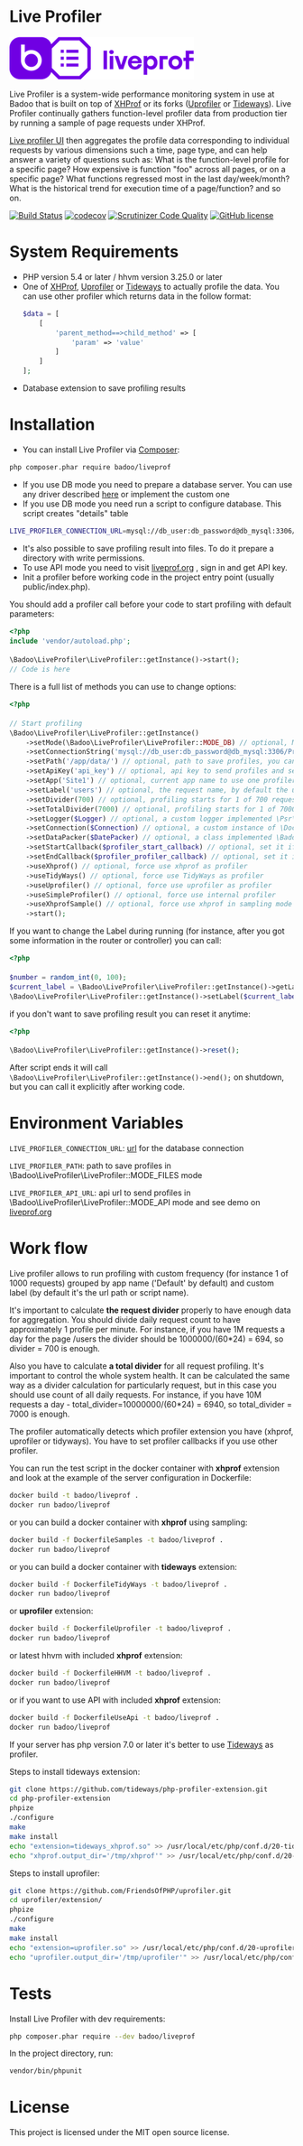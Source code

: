 Live Profiler
================

![logo](images/liveprof_logo.png "logo")

Live Profiler is a system-wide performance monitoring system in use at Badoo that is built on top of [XHProf](http://pecl.php.net/package/xhprof) or its forks ([Uprofiler](https://github.com/FriendsOfPHP/uprofiler) or [Tideways](https://github.com/tideways/php-profiler-extension)).
Live Profiler continually gathers function-level profiler data from production tier by running a sample of page requests under XHProf.

[Live profiler UI](https://github.com/badoo/liveprof-ui) then aggregates the profile data corresponding to individual requests by various dimensions such a time, page type, and can help answer a variety of questions such as:
What is the function-level profile for a specific page?
How expensive is function "foo" across all pages, or on a specific page?
What functions regressed most in the last day/week/month?
What is the historical trend for execution time of a page/function? and so on.

[![Build Status](https://travis-ci.org/badoo/liveprof.svg?branch=master)](https://travis-ci.org/badoo/liveprof)
[![codecov](https://codecov.io/gh/badoo/liveprof/branch/master/graph/badge.svg)](https://codecov.io/gh/badoo/liveprof)
[![Scrutinizer Code Quality](https://scrutinizer-ci.com/g/badoo/liveprof/badges/quality-score.png?b=master)](https://scrutinizer-ci.com/g/badoo/liveprof/?branch=master)
[![GitHub license](https://img.shields.io/github/license/badoo/liveprof.svg)](https://github.com/badoo/liveprof/blob/master/LICENSE)

System Requirements
===================

* PHP version 5.4 or later / hhvm version 3.25.0 or later
* One of [XHProf](http://pecl.php.net/package/xhprof),
     [Uprofiler](https://github.com/FriendsOfPHP/uprofiler) or
     [Tideways](https://github.com/tideways/php-profiler-extension) to actually profile the data.
  You can use other profiler which returns data in the follow format:
  ```php
  $data = [
      [
          'parent_method==>child_method' => [
              'param' => 'value' 
          ]
      ]  
  ];
  ```  
* Database extension to save profiling results

Installation
============

* You can install Live Profiler via [Composer](https://getcomposer.org/):

```bash
php composer.phar require badoo/liveprof
```

* If you use DB mode you need to prepare a database server. You can use any driver described [here](https://www.doctrine-project.org/projects/doctrine-dbal/en/2.8/reference/configuration.html#configuration) or implement the custom one
* If you use DB mode you need run a script to configure database. This script creates "details" table 

```bash
LIVE_PROFILER_CONNECTION_URL=mysql://db_user:db_password@db_mysql:3306/Profiler?charset=utf8 php vendor/badoo/liveprof/bin/install.php
```

* It's also possible to save profiling result into files. To do it prepare a directory with write permissions.
* To use API mode you need to visit [liveprof.org](http://liveprof.org/) , sign in and get API key. 
* Init a profiler before working code in the project entry point (usually public/index.php).

You should add a profiler call before your code to start profiling with default parameters:
```php
<?php
include 'vendor/autoload.php';

\Badoo\LiveProfiler\LiveProfiler::getInstance()->start();
// Code is here
```

There is a full list of methods you can use to change options:
```php
<?php

// Start profiling
\Badoo\LiveProfiler\LiveProfiler::getInstance()
    ->setMode(\Badoo\LiveProfiler\LiveProfiler::MODE_DB) // optional, MODE_DB - save profiles to db, MODE_FILES - save profiles to files, MODE_API - send profiles to http://liveprof.org/ 
    ->setConnectionString('mysql://db_user:db_password@db_mysql:3306/Profiler?charset=utf8') // optional, you can also set the connection url in the environment variable LIVE_PROFILER_CONNECTION_URL
    ->setPath('/app/data/') // optional, path to save profiles, you can also set the file path in the environment variable LIVE_PROFILER_PATH
    ->setApiKey('api_key') // optional, api key to send profiles and see demo, you can get it on http://liveprof.org/ 
    ->setApp('Site1') // optional, current app name to use one profiler in several apps, "Default" by default
    ->setLabel('users') // optional, the request name, by default the url path or script name in cli
    ->setDivider(700) // optional, profiling starts for 1 of 700 requests with the same app and label, 1000 by default
    ->setTotalDivider(7000) // optional, profiling starts for 1 of 7000 requests with forces label "All", 10000 by default
    ->setLogger($Logger) // optional, a custom logger implemented \Psr\Log\LoggerInterface
    ->setConnection($Connection) // optional, a custom instance of \Doctrine\DBAL\Connection if you can't use the connection url
    ->setDataPacker($DatePacker) // optional, a class implemented \Badoo\LiveProfiler\DataPackerInterface to convert array into string
    ->setStartCallback($profiler_start_callback) // optional, set it if you use custom profiler
    ->setEndCallback($profiler_profiler_callback) // optional, set it if you use custom profiler
    ->useXhprof() // optional, force use xhprof as profiler
    ->useTidyWays() // optional, force use TidyWays as profiler
    ->useUprofiler() // optional, force use uprofiler as profiler
    ->useSimpleProfiler() // optional, force use internal profiler
    ->useXhprofSample() // optional, force use xhprof in sampling mode
    ->start();
```

If you want to change the Label during running (for instance, after you got some information in the router or controller) you can call:
```php
<?php

$number = random_int(0, 100);
$current_label = \Badoo\LiveProfiler\LiveProfiler::getInstance()->getLabel();
\Badoo\LiveProfiler\LiveProfiler::getInstance()->setLabel($current_label . $number);
```

if you don't want to save profiling result you can reset it anytime:
```php
<?php

\Badoo\LiveProfiler\LiveProfiler::getInstance()->reset();
```

After script ends it will call `\Badoo\LiveProfiler\LiveProfiler::getInstance()->end();` on shutdown, but you can call it explicitly after working code.

Environment Variables
=====================

`LIVE_PROFILER_CONNECTION_URL`: [url](https://www.doctrine-project.org/projects/doctrine-dbal/en/2.8/reference/configuration.html#configuration) for the database connection

`LIVE_PROFILER_PATH`: path to save profiles in \Badoo\LiveProfiler\LiveProfiler::MODE_FILES mode

`LIVE_PROFILER_API_URL`: api url to send profiles in \Badoo\LiveProfiler\LiveProfiler::MODE_API mode and see demo on [liveprof.org](http://liveprof.org/) 

Work flow
=========

Live profiler allows to run profiling with custom frequency (for instance 1 of 1000 requests) grouped by app name ('Default' by default) and custom label (by default it's the url path or script name).

It's important to calculate **the request divider** properly to have enough data for aggregation. You should divide daily request count to have approximately 1 profile per minute.
For instance, if you have 1M requests a day for the page /users the divider should be 1000000/(60*24) = 694, so divider = 700 is enough.

Also you have to calculate **a total divider** for all request profiling. It's important to control the whole system health. It can be calculated the same way as a divider calculation for particularly request,
but in this case you should use count of all daily requests. For instance, if you have 10M requests a day - total_divider=10000000/(60*24) = 6940, so total_divider = 7000 is enough.

The profiler automatically detects which profiler extension you have (xhprof, uprofiler or tidyways). You have to set profiler callbacks if you use other profiler.

You can run the test script in the docker container with **xhprof** extension and look at the example of the server configuration in Dockerfile:
```bash 
docker build -t badoo/liveprof .
docker run badoo/liveprof
```

or you can build a docker container with **xhprof** using sampling:
```bash 
docker build -f DockerfileSamples -t badoo/liveprof .
docker run badoo/liveprof
```

or you can build a docker container with **tideways** extension:
```bash 
docker build -f DockerfileTidyWays -t badoo/liveprof .
docker run badoo/liveprof
```

or **uprofiler** extension:
```bash 
docker build -f DockerfileUprofiler -t badoo/liveprof .
docker run badoo/liveprof
```

or latest hhvm with included  **xhprof** extension:
```bash
docker build -f DockerfileHHVM -t badoo/liveprof .
docker run badoo/liveprof
```
or if you want to use API with included  **xhprof** extension:
```bash
docker build -f DockerfileUseApi -t badoo/liveprof .
docker run badoo/liveprof
```

If your server has php version 7.0 or later it's better to use [Tideways](https://github.com/tideways/php-profiler-extension) as profiler.

Steps to install tideways extension:
```bash
git clone https://github.com/tideways/php-profiler-extension.git
cd php-profiler-extension
phpize
./configure
make
make install
echo "extension=tideways_xhprof.so" >> /usr/local/etc/php/conf.d/20-tideways_xhprof.ini
echo "xhprof.output_dir='/tmp/xhprof'" >> /usr/local/etc/php/conf.d/20-tideways_xhprof.ini
```

Steps to install uprofiler:
```bash
git clone https://github.com/FriendsOfPHP/uprofiler.git
cd uprofiler/extension/
phpize
./configure
make
make install
echo "extension=uprofiler.so" >> /usr/local/etc/php/conf.d/20-uprofiler.ini
echo "uprofiler.output_dir='/tmp/uprofiler'" >> /usr/local/etc/php/conf.d/20-uprofiler.ini
```

Tests
=====

Install Live Profiler with dev requirements:
```bash 
php composer.phar require --dev badoo/liveprof
```

In the project directory, run:
```bash
vendor/bin/phpunit
```

License
=======

This project is licensed under the MIT open source license.
